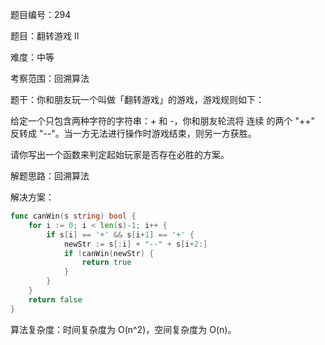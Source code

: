 题目编号：294

题目：翻转游戏 II

难度：中等

考察范围：回溯算法

题干：你和朋友玩一个叫做「翻转游戏」的游戏，游戏规则如下：

给定一个只包含两种字符的字符串：+ 和 -，你和朋友轮流将 连续 的两个 "++" 反转成 "--"。当一方无法进行操作时游戏结束，则另一方获胜。

请你写出一个函数来判定起始玩家是否存在必胜的方案。

解题思路：回溯算法

解决方案：

```go
func canWin(s string) bool {
    for i := 0; i < len(s)-1; i++ {
        if s[i] == '+' && s[i+1] == '+' {
            newStr := s[:i] + "--" + s[i+2:]
            if !canWin(newStr) {
                return true
            }
        }
    }
    return false
}
```

算法复杂度：时间复杂度为 O(n^2)，空间复杂度为 O(n)。